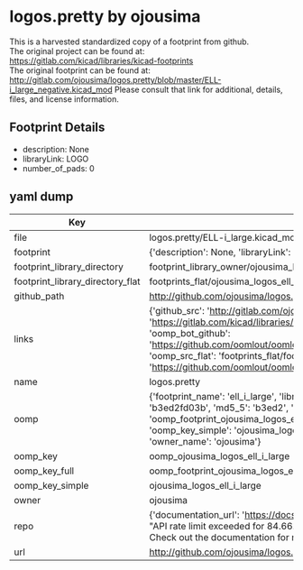 # logos.pretty by ojousima  
This is a harvested standardized copy of a footprint from github.  
The original project can be found at:  
https://gitlab.com/kicad/libraries/kicad-footprints  
The original footprint can be found at:
http://gitlab.com/ojousima/logos.pretty/blob/master/ELL-i_large_negative.kicad_mod
Please consult that link for additional, details, files, and license information.  
## Footprint Details
* description: None  
* libraryLink: LOGO  
* number_of_pads: 0  
## yaml dump  
| Key | Value |  
| --- | --- |  
| file | logos.pretty/ELL-i_large.kicad_mod |  
| footprint | {'description': None, 'libraryLink': 'LOGO', 'number_of_pads': 0} |  
| footprint_library_directory | footprint_library_owner/ojousima_logos.pretty |  
| footprint_library_directory_flat | footprints_flat/ojousima_logos_ell_i_large/working |  
| github_path | http://github.com/ojousima/logos.pretty/blob/master/ELL-i_large.kicad_mod |  
| links | {'github_src': 'http://gitlab.com/ojousima/logos.pretty/blob/master/ELL-i_large_negative.kicad_mod', 'github_src_repo': 'https://gitlab.com/kicad/libraries/kicad-footprints', 'oomp_bot': 'footprints/ojousima_logos_ell_i_large/working', 'oomp_bot_github': 'https://github.com/oomlout/oomlout_oomp_footprint_bot/tree/main/footprints/ojousima_logos_ell_i_large/working', 'oomp_src_flat': 'footprints_flat/footprints_flat/ojousima_logos_ell_i_large/working', 'oomp_src_flat_github': 'https://github.com/oomlout/oomlout_oomp_footprint_src/tree/main/footprints_flat/ojousima_logos_ell_i_large/working'} |  
| name | logos.pretty |  
| oomp | {'footprint_name': 'ell_i_large', 'library_name': 'logos', 'md5': 'b3ed2fd03b06afb448421b1993498994', 'md5_10': 'b3ed2fd03b', 'md5_5': 'b3ed2', 'md5_6': 'b3ed2f', 'oomp_key': 'oomp_ojousima_logos_ell_i_large', 'oomp_key_extra': 'oomp_footprint_ojousima_logos_ell_i_large', 'oomp_key_full': 'oomp_footprint_ojousima_logos_ell_i_large_b3ed2f', 'oomp_key_simple': 'ojousima_logos_ell_i_large', 'original_filename': 'logos.pretty/ELL-i_large.kicad_mod', 'owner_name': 'ojousima'} |  
| oomp_key | oomp_ojousima_logos_ell_i_large |  
| oomp_key_full | oomp_footprint_ojousima_logos_ell_i_large |  
| oomp_key_simple | ojousima_logos_ell_i_large |  
| owner | ojousima |  
| repo | {'documentation_url': 'https://docs.github.com/rest/overview/resources-in-the-rest-api#rate-limiting', 'message': "API rate limit exceeded for 84.66.173.59. (But here's the good news: Authenticated requests get a higher rate limit. Check out the documentation for more details.)"} |  
| url | http://github.com/ojousima/logos.pretty |  

